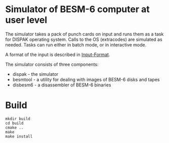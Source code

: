 # Simulator of BESM-6 computer at user level

The simulator takes a pack of punch cards on input and runs them
as a task for DISPAK operating system. Calls to the OS (extracodes)
are simulated as needed. Tasks can run either in batch mode, or in
interactive mode.

A format of the input is described in [Input-Format](Input-Format).

The simulator consists of three components:
 - dispak - the simulator
 - besmtool - a utility for dealing with images of BESM-6 disks and tapes
 - disbesm6 - a disassembler of BESM-6 binaries

# Build

    mkdir build
    cd build
    cmake ..
    make
    make install
